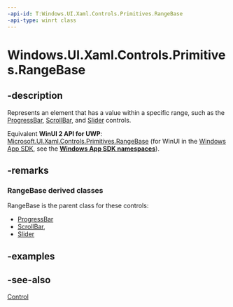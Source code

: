 ```yaml
---
-api-id: T:Windows.UI.Xaml.Controls.Primitives.RangeBase
-api-type: winrt class
---
```


<!-- Class syntax.
public class RangeBase : Windows.UI.Xaml.Controls.Control, Windows.UI.Xaml.Controls.Primitives.IRangeBase, Windows.UI.Xaml.Controls.Primitives.IRangeBaseOverrides
-->

# Windows.UI.Xaml.Controls.Primitives.RangeBase

## -description
Represents an element that has a value within a specific range, such as the [ProgressBar](../windows.ui.xaml.controls/progressbar.md), [ScrollBar](scrollbar.md), and [Slider](../windows.ui.xaml.controls/slider.md) controls.

Equivalent **WinUI 2 API for UWP**: [Microsoft.UI.Xaml.Controls.Primitives.RangeBase](/windows/winui/api/microsoft.ui.xaml.controls.primitives.rangebase) (for WinUI in the [Windows App SDK](/windows/apps/windows-app-sdk/), see the **[Windows App SDK namespaces](/windows/windows-app-sdk/api/winrt/)**).

## -remarks
### **RangeBase** derived classes

RangeBase is the parent class for these controls:
+ [ProgressBar](../windows.ui.xaml.controls/progressbar.md)
+ [ScrollBar](scrollbar.md),
+ [Slider](../windows.ui.xaml.controls/slider.md)


## -examples

## -see-also
[Control](../windows.ui.xaml.controls/control.md)
